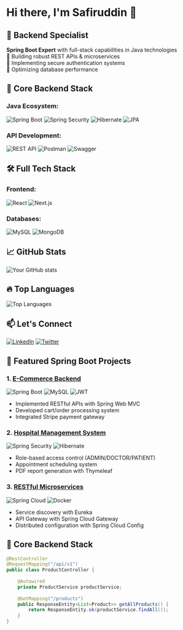 # Hi there, I'm Safiruddin 👋

## 🚀 Backend Specialist
**Spring Boot Expert** with full-stack capabilities in Java technologies  
🔹 Building robust REST APIs & microservices  
🔹 Implementing secure authentication systems  
🔹 Optimizing database performance  

## 🏢 Core Backend Stack
### Java Ecosystem:
![Spring Boot](https://img.shields.io/badge/-Spring_Boot-6DB33F?logo=spring&logoColor=white)
![Spring Security](https://img.shields.io/badge/-Spring_Security-6DB33F?logo=spring-security&logoColor=white)
![Hibernate](https://img.shields.io/badge/-Hibernate-59666C?logo=hibernate&logoColor=white)
![JPA](https://img.shields.io/badge/-JPA-59666C?logo=java&logoColor=white)

### API Development:
![REST API](https://img.shields.io/badge/-REST_API-FF6C37?logo=api&logoColor=white)
![Postman](https://img.shields.io/badge/-Postman-FF6C37?logo=postman&logoColor=white)
![Swagger](https://img.shields.io/badge/-Swagger-85EA2D?logo=swagger&logoColor=black)

## 🛠️ Full Tech Stack
### Frontend:
![React](https://img.shields.io/badge/-React-61DAFB?logo=react&logoColor=white)
![Next.js](https://img.shields.io/badge/-Next.js-000000?logo=next.js&logoColor=white)

### Databases:
![MySQL](https://img.shields.io/badge/-MySQL-4479A1?logo=mysql&logoColor=white)
![MongoDB](https://img.shields.io/badge/-MongoDB-47A248?logo=mongodb&logoColor=white)



## 📈 GitHub Stats
![Your GitHub stats](https://github-readme-stats.vercel.app/api?username=safi-sfn&show_icons=true&theme=radical)

## 🔥 Top Languages
![Top Languages](https://github-readme-stats.vercel.app/api/top-langs/?username=safi-sfn&layout=compact&theme=radical)

## 📫 Let's Connect
[![LinkedIn](https://img.shields.io/badge/-LinkedIn-0077B5?logo=linkedin&logoColor=white)](https://www.linkedin.com/in/yourprofile)
[![Twitter](https://img.shields.io/badge/-Twitter-1DA1F2?logo=twitter&logoColor=white)](https://twitter.com/yourhandle)

## 🌟 Featured Spring Boot Projects

### 1. [E-Commerce Backend](https://github.com/safi-sfn/ecommerce-springboot)
![Spring Boot](https://img.shields.io/badge/-Spring_Boot-6DB33F?logo=spring&logoColor=white)
![MySQL](https://img.shields.io/badge/-MySQL-4479A1?logo=mysql&logoColor=white)
![JWT](https://img.shields.io/badge/-JWT-000000?logo=json-web-tokens&logoColor=white)
- Implemented RESTful APIs with Spring Web MVC
- Developed cart/order processing system
- Integrated Stripe payment gateway

### 2. [Hospital Management System](https://github.com/safi-sfn/hospital-spring)
![Spring Security](https://img.shields.io/badge/-Spring_Security-6DB33F?logo=spring-security&logoColor=white)
![Hibernate](https://img.shields.io/badge/-Hibernate-59666C?logo=hibernate&logoColor=white)
- Role-based access control (ADMIN/DOCTOR/PATIENT)
- Appointment scheduling system
- PDF report generation with Thymeleaf

### 3. [RESTful Microservices](https://github.com/safi-sfn/spring-microservices)
![Spring Cloud](https://img.shields.io/badge/-Spring_Cloud-6DB33F?logo=spring&logoColor=white)
![Docker](https://img.shields.io/badge/-Docker-2496ED?logo=docker&logoColor=white)
- Service discovery with Eureka
- API Gateway with Spring Cloud Gateway
- Distributed configuration with Spring Cloud Config

## 🏢 Core Backend Stack
```java
@RestController
@RequestMapping("/api/v1")
public class ProductController {
    
    @Autowired
    private ProductService productService;
    
    @GetMapping("/products")
    public ResponseEntity<List<Product>> getAllProducts() {
        return ResponseEntity.ok(productService.findAll());
    }
}
